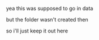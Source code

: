 yea this was supposed to go in data

but the folder wasn't created then

so i'll just keep it out here
